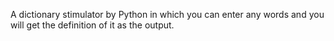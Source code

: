 

A dictionary stimulator by Python in which you can enter any words and you will get the definition of it as the output.


